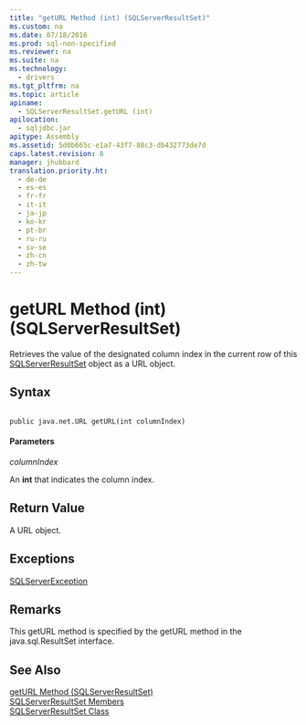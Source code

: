```yaml
---
title: "getURL Method (int) (SQLServerResultSet)"
ms.custom: na
ms.date: 07/18/2016
ms.prod: sql-non-specified
ms.reviewer: na
ms.suite: na
ms.technology: 
  - drivers
ms.tgt_pltfrm: na
ms.topic: article
apiname: 
  - SQLServerResultSet.getURL (int)
apilocation: 
  - sqljdbc.jar
apitype: Assembly
ms.assetid: 5d0b665c-e1a7-43f7-88c3-db432773de7d
caps.latest.revision: 8
manager: jhubbard
translation.priority.ht: 
  - de-de
  - es-es
  - fr-fr
  - it-it
  - ja-jp
  - ko-kr
  - pt-br
  - ru-ru
  - sv-se
  - zh-cn
  - zh-tw
---
```

# getURL Method (int) (SQLServerResultSet)
  Retrieves the value of the designated column index in the current row of this [SQLServerResultSet](../content/SQLServerResultSet-Class.md) object as a URL object.  
  
## Syntax  
  
```  
  
public java.net.URL getURL(int columnIndex)  
```  
  
#### Parameters  
 *columnIndex*  
  
 An **int** that indicates the column index.  
  
## Return Value  
 A URL object.  
  
## Exceptions  
 [SQLServerException](../content/SQLServerException-Class.md)  
  
## Remarks  
 This getURL method is specified by the getURL method in the java.sql.ResultSet interface.  
  
## See Also  
 [getURL Method &#40;SQLServerResultSet&#41;](../content/getURL-Method--SQLServerResultSet-.md)   
 [SQLServerResultSet Members](../content/SQLServerResultSet-Members.md)   
 [SQLServerResultSet Class](../content/SQLServerResultSet-Class.md)  
  
  
